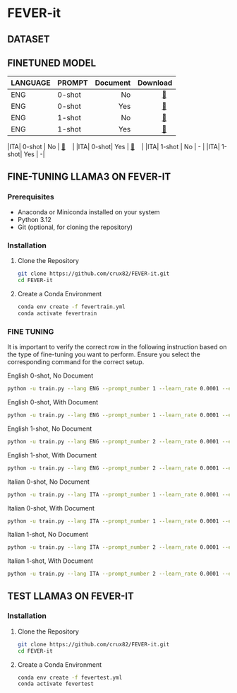 # FEVER-it

## DATASET


## FINETUNED MODEL

| LANGUAGE | PROMPT |Document | Download |
|---| -------------- | --------------: | --------------: |
|ENG| 0-shot | No | [🤗](https://huggingface.co/sag-uniroma2) &nbsp;&nbsp; |
|ENG| 0-shot| Yes | [🤗](https://huggingface.co/sag-uniroma2) &nbsp;&nbsp;|
|ENG| 1-shot | No | [🤗](https://huggingface.co/sag-uniroma2) &nbsp;&nbsp; |
|ENG| 1-shot| Yes | [🤗](https://huggingface.co/sag-uniroma2) &nbsp;&nbsp; |

|ITA| 0-shot | No | [🤗](https://huggingface.co/sag-uniroma2) &nbsp;&nbsp; |
|ITA| 0-shot| Yes | [🤗](https://huggingface.co/sag-uniroma2) &nbsp;&nbsp; |
|ITA| 1-shot | No | - |
|ITA| 1-shot| Yes | -|


## FINE-TUNING LLAMA3 ON FEVER-IT

### Prerequisites
- Anaconda or Miniconda installed on your system
- Python 3.12
- Git (optional, for cloning the repository)

### Installation
1. Clone the Repository
   ```bash
   git clone https://github.com/crux82/FEVER-it.git
   cd FEVER-it
   ```

2. Create a Conda Environment
   ```bash
   conda env create -f fevertrain.yml
   conda activate fevertrain
   ```
### FINE TUNING
It is important to verify the correct row in the following instruction based on the type of fine-tuning you want to perform. Ensure you select the corresponding command for the correct setup.

English 0-shot, No Document
   ```bash
python -u train.py --lang ENG --prompt_number 1 --learn_rate 0.0001 --epochs 1 --base_model meta-llama/Meta-Llama-3-8B-Instruct --conf config.json --adddoc 0 --splitevidence 0
  ```
English 0-shot, With Document
   ```bash
python -u train.py --lang ENG --prompt_number 1 --learn_rate 0.0001 --epochs 1 --base_model meta-llama/Meta-Llama-3-8B-Instruct --conf config.json --adddoc 1 --splitevidence 0
  ```
English 1-shot, No Document
   ```bash
python -u train.py --lang ENG --prompt_number 2 --learn_rate 0.0001 --epochs 1 --base_model meta-llama/Meta-Llama-3-8B-Instruct --conf config.json --adddoc 0 --splitevidence 0
  ```
English 1-shot, With Document
   ```bash
python -u train.py --lang ENG --prompt_number 2 --learn_rate 0.0001 --epochs 1 --base_model meta-llama/Meta-Llama-3-8B-Instruct --conf config.json --adddoc 1 --splitevidence 0
  ```


Italian 0-shot, No Document
   ```bash
python -u train.py --lang ITA --prompt_number 1 --learn_rate 0.0001 --epochs 1 --base_model meta-llama/Meta-Llama-3-8B-Instruct --conf config.json --adddoc 0 --splitevidence 0
  ```
Italian 0-shot, With Document
   ```bash
python -u train.py --lang ITA --prompt_number 1 --learn_rate 0.0001 --epochs 1 --base_model meta-llama/Meta-Llama-3-8B-Instruct --conf config.json --adddoc 1 --splitevidence 0
  ```
Italian 1-shot, No Document
   ```bash
python -u train.py --lang ITA --prompt_number 2 --learn_rate 0.0001 --epochs 1 --base_model meta-llama/Meta-Llama-3-8B-Instruct --conf config.json --adddoc 0 --splitevidence 0
  ```
Italian 1-shot, With Document
   ```bash
python -u train.py --lang ITA --prompt_number 2 --learn_rate 0.0001 --epochs 1 --base_model meta-llama/Meta-Llama-3-8B-Instruct --conf config.json --adddoc 1 --splitevidence 0
  ```


 
## TEST LLAMA3 ON FEVER-IT
### Installation
1. Clone the Repository
   ```bash
   git clone https://github.com/crux82/FEVER-it.git
   cd FEVER-it
   ```

2. Create a Conda Environment
   ```bash
   conda env create -f fevertest.yml
   conda activate fevertest
   ```
